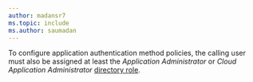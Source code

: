 ```yaml
---
author: madansr7
ms.topic: include
ms.author: saumadan
---
```


To configure application authentication method policies, the calling user must also be assigned at least the *Application Administrator* or *Cloud Application Administrator* [directory role](/entra/identity/role-based-access-control/permissions-reference?toc=%2Fgraph%2Ftoc.json).

